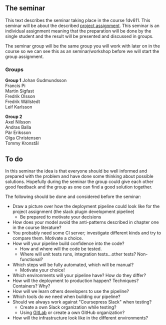 ## The seminar
This text describes the seminar taking place in the course 1dv611. This seminar will be about the described [project assignment](https://coursepress.lnu.se/kurs/continuous-delivery/examination/project-assignment/).
This seminar is an individual assignment meaning that the preparation will be done by the single student and the result will be presented and discussed in groups.

The seminar group will be the same group you will work with later on in the course so we can see this as an seminar/workshop before we will start the group assignment.

### Groups <br />
**Group 1**
Johan Gudmundsson <br />
Francis Pi <br />
Martin Sigfast <br />
Fredrik Olsson <br />
Fredrik Wällstedt <br />
Leif Karlsson <br />

**Group 2** <br />
Axel Nilsson <br />
Andras Balla <br />
Pär Eriksson <br />
Olga Christensen <br />
Tommy Kronstål

## To do
In this seminar the idea is that everyone should be well informed and prepared with the problem and have done some thinking about possible solutions. Hopefully during the seminar the group could give each other good feedback and the group as one can find a good solution together.

The following should be done and considered before the seminar:

* Draw a picture over how the deployment pipeline could look like for the project assignment (the slack plugin development pipeline)
  * Be prepared to motivate your decisions
* How does your model avoid the anti-patterns described in chapter one in the course literature?
* You probably need some CI server; investigate different kinds and try to compare them. Motivate a choice.
* How will your pipeline build confidence into the code?
  * How and where will the code be tested.
  * Where will unit tests runs, integration tests...other tests? Non-functional?
* Which steps will be fully automated, which will be manual?
  * Motivate your choice!
* Which environments will your pipeline have? How do they differ?
* How will the deployment to production happen? Techniques? Containers? Why?
* How will we learn others developers to use the pipeline?
* Which tools do we need when building our pipeline?
* Should we always work against "Coursepress Slack" when testing?
  * Create a own Slack organization while testing?
  * Using [GitLab](https://gitlab.com) or create a own GitHub organization?
* How will the infrastructure look like in the different environments?

